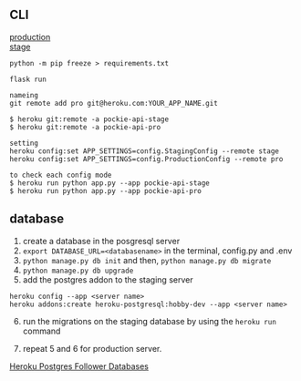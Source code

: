 ## CLI

[production](https://pockie-api-pro.herokuapp.com/)  
[stage](https://pockie-api-stage.herokuapp.com/)

```
python -m pip freeze > requirements.txt

flask run
```

```
nameing
git remote add pro git@heroku.com:YOUR_APP_NAME.git

$ heroku git:remote -a pockie-api-stage
$ heroku git:remote -a pockie-api-pro

setting
heroku config:set APP_SETTINGS=config.StagingConfig --remote stage
heroku config:set APP_SETTINGS=config.ProductionConfig --remote pro

to check each config mode
$ heroku run python app.py --app pockie-api-stage
$ heroku run python app.py --app pockie-api-pro
```

## database

1. create a database in the posgresql server
2. `export DATABASE_URL=<databasename>` in the terminal, config.py and .env
3. `python manage.py db init` and then, `python manage.py db migrate`
4. `python manage.py db upgrade`
5. add the postgres addon to the staging server

```
heroku config --app <server name>
heroku addons:create heroku-postgresql:hobby-dev --app <server name>
```

6. run the migrations on the staging database by using the `heroku run` command

7. repeat 5 and 6 for production server.

[Heroku Postgres Follower Databases](https://devcenter.heroku.com/articles/heroku-postgres-follower-databases)
